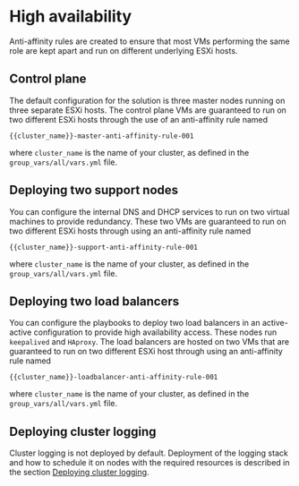 # High availability


Anti-affinity rules are created to ensure that most VMs performing the same role are kept apart and run on different 
underlying ESXi hosts.

## Control plane

The default configuration for the solution is three master nodes running on three separate ESXi hosts. The control plane
VMs  are guaranteed to run on two different ESXi hosts through the use of an anti-affinity rule named

```
{{cluster_name}}-master-anti-affinity-rule-001
```
where `cluster_name` is the name of your cluster, as defined in the `group_vars/all/vars.yml` file.

## Deploying two support nodes

You can configure the internal DNS and DHCP services to run on two virtual machines to provide redundancy. These two VMs
are guaranteed  to run on  two different ESXi hosts through using an anti-affinity rule named

```
{{cluster_name}}-support-anti-affinity-rule-001
```

where `cluster_name` is the name of your cluster, as defined in the `group_vars/all/vars.yml` file.


## Deploying two load balancers

You can configure the playbooks to deploy  two load balancers in an active-active configuration to provide
high availability access. These nodes run `keepalived` and `HAproxy`. The load balancers are hosted on two VMs that are
guaranteed to run on two different ESXi host through using an anti-affinity rule named

```
{{cluster_name}}-loadbalancer-anti-affinity-rule-001
```

where `cluster_name` is the name of your cluster, as defined in the `group_vars/all/vars.yml` file.

## Deploying cluster logging

Cluster logging is not deployed by default. Deployment of the logging stack and how to schedule it
on nodes with the required resources is described in the section 
[Deploying cluster logging](../logging/logging-intro).
